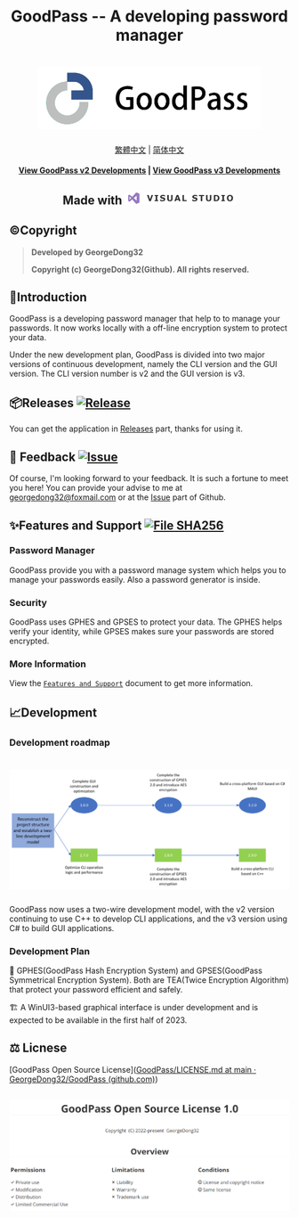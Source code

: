 <h1 align="center">
GoodPass -- A developing password manager
<h1 align="center">
  <img src="./Resource/Title%20Photo/GoodPass3.0_Title.png" alt="GoodPass" width="400">
</h1>
  <p align="center">
    <a href="./Docs/Readmes/README_tcn.md">繁體中文</a>
    |
    <a href="./Docs/Readmes/README_scn.md">简体中文</a>
   </p>
</h1>
<h4 align="center">
    <a href="https://github.com/GeorgeDong32/GoodPass-v2">View GoodPass v2 Developments</a>
    |
    <a href="https://github.com/GeorgeDong32/GoodPass-v3">View GoodPass v3 Developments</a>
</h4>
<h2 align="center">
  Made with <img src="./Resource/Other%20Photos/visual_studio.png" alt="VS" width="200">
</h2>



## ©️Copyright
> **Developed by GeorgeDong32** 
> 
> **Copyright (c) GeorgeDong32(Github). All rights reserved.**<br>

## 🎤Introduction
GoodPass is a developing password manager that help to to manage your passwords. It now works locally with a off-line encryption system to protect your data. 

Under the new development plan, GoodPass is divided into two major versions of continuous development, namely the CLI version and the GUI version. The CLI version number is v2 and the GUI version is v3.

## 📦Releases  [<img src="https://img.shields.io/badge/GoodPass-Release-34558b" alt="Release">](https://github.com/GeorgeDong32/GoodPass/releases)

You can get the application in [Releases](https://github.com/GeorgeDong32/GoodPass/releases) part, thanks for using it.

## 💬 Feedback  [<img src="https://img.shields.io/badge/GoodPass-Feedback-939597" alt="Issue">](https://github.com/GeorgeDong32/GoodPass/issues)

Of course, I'm looking forward to your feedback.
It is such a fortune to meet you here! You can provide your advise to me at georgedong32@foxmail.com or at the [Issue](https://github.com/GeorgeDong32/GoodPass/issues) part of Github.

## ✨Features and Support [<img src="https://img.shields.io/badge/GoodPass-Features and Support-FFFFFF" alt="File SHA256">](https://github.com/GeorgeDong32/GoodPass/blob/main/Features_and_Support/Features_and_Support.md)

### Password Manager
GoodPass provide you with a password manage system which helps you to manage your passwords easily. Also a password generator is inside.

### Security

GoodPass uses GPHES and GPSES to protect your data. The GPHES helps verify your identity, while GPSES makes sure your passwords are stored encrypted.
### More Information
View the [`Features and Support`](./Docs/Features_and_Support/Features_and_Support.md) document to get more information.

## 📈Development

### Development roadmap

<h1 align="center">
  <img src="./Resource/RoadMap/GPRoadMap_en.png" alt="Development roadmap" width="600">
</h1>

GoodPass now uses a two-wire development model, with the v2 version continuing to use C++ to develop CLI applications, and the v3 version using C# to build GUI applications.

### Development Plan
🚧 GPHES(GoodPass Hash Encryption System) and GPSES(GoodPass Symmetrical Encryption System). Both are TEA(Twice Encryption Algorithm) that protect your password efficient and safely.

🏗️ A WinUI3-based graphical interface is under development and is expected to be available in the first half of 2023.

## :balance_scale: Licnese

[GoodPass Open Source License]([GoodPass/LICENSE.md at main · GeorgeDong32/GoodPass (github.com)](https://github.com/GeorgeDong32/GoodPass/blob/main/LICENSE.md))

<h2 align=center>
    <img src="./Resource/LicenseOverview/GPOL_overview.png">
</h2>

